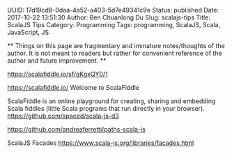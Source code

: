 UUID: 17d19cd8-0daa-4a52-a403-5d7e49341c9e
Status: published
Date: 2017-10-22 13:51:30
Author: Ben Chuanlong Du
Slug: scalajs-tips
Title: ScalaJS Tips
Category: Programming
Tags: programming, ScalaJS, Scala, JavaScript, JS

**
Things on this page are
fragmentary and immature notes/thoughts of the author.
It is not meant to readers
but rather for convenient reference of the author and future improvement.
**


https://scalafiddle.io/sf/gKgxQY0/1

https://scalafiddle.io/
Welcome to ScalaFiddle

ScalaFiddle is an online playground for creating, sharing and embedding Scala fiddles (little Scala programs that run directly in your browser).
https://github.com/spaced/scala-js-d3

https://github.com/andreaferretti/paths-scala-js

ScalaJS Facades
https://www.scala-js.org/libraries/facades.html


